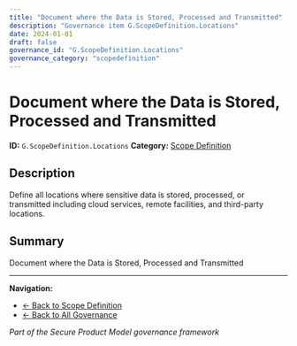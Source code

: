```yaml
---
title: "Document where the Data is Stored, Processed and Transmitted"
description: "Governance item G.ScopeDefinition.Locations"
date: 2024-01-01
draft: false
governance_id: "G.ScopeDefinition.Locations"
governance_category: "scopedefinition"
---
```


# Document where the Data is Stored, Processed and Transmitted

**ID:** `G.ScopeDefinition.Locations`
**Category:** [Scope Definition](../)

## Description

Define all locations where sensitive data is stored, processed, or transmitted including cloud services, remote facilities, and third-party locations.

## Summary

Document where the Data is Stored, Processed and Transmitted


---

**Navigation:**
- [← Back to Scope Definition](../)
- [← Back to All Governance](/governance/)

*Part of the Secure Product Model governance framework*
